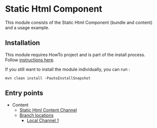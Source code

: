 Static Html Component
======================

This module consists of the Static Html Component (bundle and content) and a usage example.

Installation
------------

This module requires HowTo project and is part of the install process. Follow [instructions here](../../README.md).

If you still want to install the module individually, you can run :

```
mvn clean install -PautoInstallSnapshot
```


Entry points
------------

+ Content
    + [Static Html Content Channel](http://localhost:4502/screens.html/content/screens/screens-howto/channels/static-html-content-channel)
    + [Branch locations](http://localhost:4502/screens.html/content/screens/screens-howto/locations/static-html-content-channel)
        + [Local Channel 1](http://localhost:4502/screens.html/content/screens/screens-howto/locations/static-html-content-channel/local-content-static-html-content/branch-office-1)
